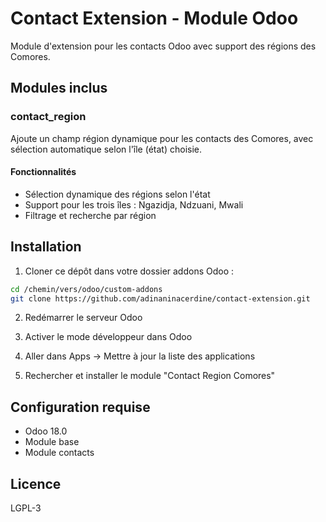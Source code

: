 # Contact Extension - Module Odoo

Module d'extension pour les contacts Odoo avec support des régions des Comores.

## Modules inclus

### contact_region
Ajoute un champ région dynamique pour les contacts des Comores, avec sélection automatique selon l'île (état) choisie.

#### Fonctionnalités
- Sélection dynamique des régions selon l'état
- Support pour les trois îles : Ngazidja, Ndzuani, Mwali
- Filtrage et recherche par région

## Installation

1. Cloner ce dépôt dans votre dossier addons Odoo :
```bash
cd /chemin/vers/odoo/custom-addons
git clone https://github.com/adinaninacerdine/contact-extension.git
```

2. Redémarrer le serveur Odoo

3. Activer le mode développeur dans Odoo

4. Aller dans Apps → Mettre à jour la liste des applications

5. Rechercher et installer le module "Contact Region Comores"

## Configuration requise

- Odoo 18.0
- Module base
- Module contacts

## Licence

LGPL-3